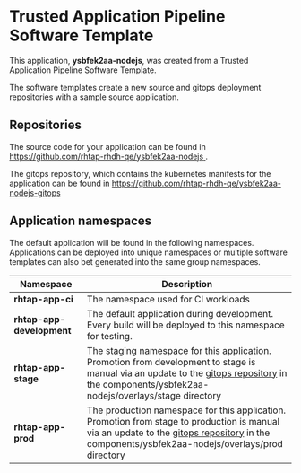 # Trusted Application Pipeline Software Template

This application, **ysbfek2aa-nodejs**, was created from a Trusted Application Pipeline Software Template.

The software templates create a new source and gitops deployment repositories with a sample source application. 

## Repositories

The source code for your application can be found in [https://github.com/rhtap-rhdh-qe/ysbfek2aa-nodejs ](https://github.com/rhtap-rhdh-qe/ysbfek2aa-nodejs ).
 
The gitops repository, which contains the kubernetes manifests for the application can be found in 
[https://github.com/rhtap-rhdh-qe/ysbfek2aa-nodejs-gitops ](https://github.com/rhtap-rhdh-qe/ysbfek2aa-nodejs-gitops ) 

## Application namespaces 

The default application will be found in the following namespaces. Applications can be deployed into unique namespaces or multiple software templates can also bet generated into the same group namespaces.  

|  Namespace   |  Description   |  
| -------- | -------- |
| **rhtap-app-ci** | The namespace used for CI workloads |
| **rhtap-app-development** | The default application during development. Every build will be deployed to this namespace for testing. |
| **rhtap-app-stage** | The staging namespace for this application. Promotion from development to stage is manual via an update to the [gitops repository](https://github.com/rhtap-rhdh-qe/ysbfek2aa-nodejs-gitops ) in the components/ysbfek2aa-nodejs/overlays/stage directory |
| **rhtap-app-prod** | The production namespace for this application. Promotion from stage to production is manual via an update to the [gitops repository](https://github.com/rhtap-rhdh-qe/ysbfek2aa-nodejs-gitops ) in the components/ysbfek2aa-nodejs/overlays/prod directory |